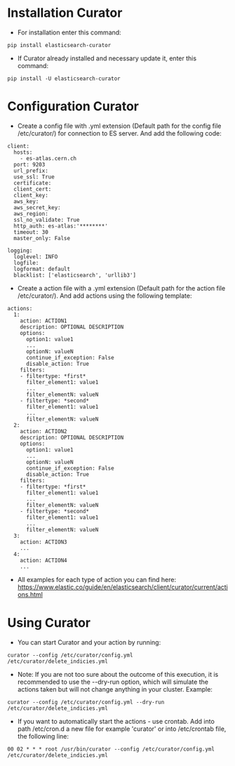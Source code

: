 # Installation Curator
* For installation enter this command:
```
pip install elasticsearch-curator
```
* If Curator already installed and necessary update it, enter this command:
```
pip install -U elasticsearch-curator
```
# Configuration Curator
* Create a config file with .yml extension (Default path for the config file /etc/curator/) for connection to ES server. And add the following code:
```
client:
  hosts:
    - es-atlas.cern.ch
  port: 9203
  url_prefix:
  use_ssl: True
  certificate:
  client_cert:
  client_key:
  aws_key:
  aws_secret_key:
  aws_region:
  ssl_no_validate: True
  http_auth: es-atlas:'********'
  timeout: 30
  master_only: False

logging:
  loglevel: INFO
  logfile:
  logformat: default
  blacklist: ['elasticsearch', 'urllib3']
```
* Create a action file with a .yml extension (Default path for the action file /etc/curator/). And add actions using the following template:
```
actions:
  1:
    action: ACTION1
    description: OPTIONAL DESCRIPTION
    options:
      option1: value1
      ...
      optionN: valueN
      continue_if_exception: False
      disable_action: True
    filters:
    - filtertype: *first*
      filter_element1: value1
      ...
      filter_elementN: valueN
    - filtertype: *second*
      filter_element1: value1
      ...
      filter_elementN: valueN
  2:
    action: ACTION2
    description: OPTIONAL DESCRIPTION
    options:
      option1: value1
      ...
      optionN: valueN
      continue_if_exception: False
      disable_action: True
    filters:
    - filtertype: *first*
      filter_element1: value1
      ...
      filter_elementN: valueN
    - filtertype: *second*
      filter_element1: value1
      ...
      filter_elementN: valueN
  3:
    action: ACTION3
    ...
  4:
    action: ACTION4
    ...
```
* All examples for each type of action you can find here: https://www.elastic.co/guide/en/elasticsearch/client/curator/current/actions.html

# Using Curator

* You can start Curator and your action by running:
```
curator --config /etc/curator/config.yml /etc/curator/delete_indicies.yml    
```
* Note: If you are not too sure about the outcome of this execution, it is recommended to use the --dry-run option, which will simulate the actions taken but will not change anything in your cluster. Example:
```
curator --config /etc/curator/config.yml --dry-run /etc/curator/delete_indicies.yml
```
* If you want to automatically start the actions - use crontab. Add into path /etc/cron.d a new file for example 'curator' or into /etc/crontab file, the following line:
```
00 02 * * * root /usr/bin/curator --config /etc/curator/config.yml /etc/curator/delete_indicies.yml
```
